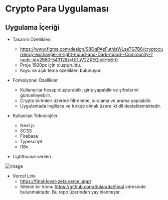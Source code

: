 # Crypto Para Uygulaması

## Uygulama İçeriği
- Tasarım Özellikleri
  - https://www.figma.com/design/98DqPAzFuthisWLaeTG7B6/cryptocurrency-exchange-in-light-mood-and-Dark-mood--Community-?node-id=2680-54312&t=UDuV2ZXEQIoilHh8-0
  - Proje 1920px için oluşturuldu.
  - Koyu ve açık tema özellikleri bulunuyor.

- Fonksiyonel Özellikler
  - Kullanıcılar hesap oluşturabilir, giriş yapabilir ve şifrelerini güncelleyebilir.
  - Crypto birimleri üzerine filtreleme, sıralama ve arama yapılabilir.
  - Uygulamada ingilizce ve türkçe olmak üzere iki dil desteklemektedir.

- Kullanılan Teknolojiler
  - Next.js
  - SCSS
  - Firebase
  - Typescript
  - i18n

- Lighthouse verileri
  
![image](https://github.com/user-attachments/assets/98409f63-0738-4688-a21c-edb62c1bbddd)

- Vercel Link
  - https://final-lovat-zeta.vercel.app/
  - Sitenin bir klonu https://github.com/Sularada/Final adresinde bulunmaktadır. Bu repo üzerinden yayınlanmıştır.





